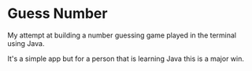 # Guess Number
My attempt at building a number guessing game played in the terminal using Java.

It's a simple app but for a person that is learning Java this is a major win.
